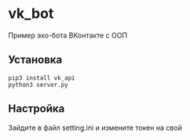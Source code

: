 # vk_bot

Пример эхо-бота ВКонтакте с ООП

## Установка

```shell
pip3 install vk_api
python3 server.py
```

## Настройка

Зайдите в файл setting.ini и измените токен на свой
